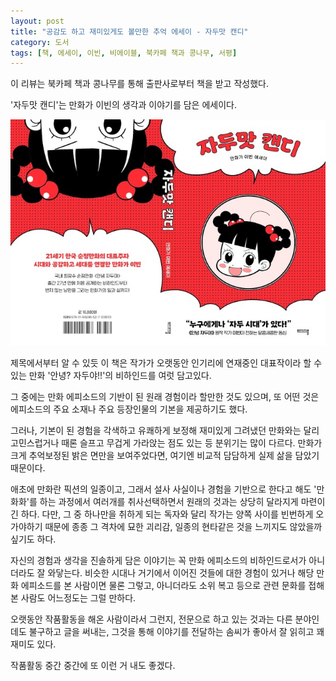 ```yaml
---
layout: post
title: "공감도 하고 재미있게도 볼만한 추억 에세이 - 자두맛 캔디"
category: 도서
tags: [책, 에세이, 이빈, 비에이블, 북카페 책과 콩나무, 서평]
---
```


<div class="im im-info">
이 리뷰는 북카페 책과 콩나무를 통해 출판사로부터 책을 받고 작성했다.
</div>



'자두맛 캔디'는
만화가 이빈의 생각과 이야기를 담은 에세이다.

![표지](/images/book/plum-flavored-candy-book.jpg)

제목에서부터 알 수 있듯 이 책은 작가가 오랫동안 인기리에 연재중인 대표작이라 할 수 있는
만화 '안녕? 자두야!!'의 비하인드를 여럿 담고있다.

그 중에는 만화 에피소드의 기반이 된 원래 경험이라 할만한 것도 있으며,
또 어떤 것은 에피소드의 주요 소재나 주요 등장인물의 기본을 제공하기도 했다.

그러나, 기본이 된 경험을 각색하고 유쾌하게 보정해 재미있게 그려냈던 만화와는 달리
고민스럽거나 때론 슬프고 무겁게 가라앉는 점도 있는 등 분위기는 많이 다르다.
만화가 크게 추억보정된 밝은 면만을 보여주었다면,
여기엔 비교적 담담하게 실제 삶을 담았기 때문이다.

애초에 만화란 픽션의 일종이고,
그래서 설사 사실이나 경험을 기반으로 한다고 해도
'만화화'를 하는 과정에서 여러개를 취사선택하면서
원래의 것과는 상당히 달라지게 마련이긴 하다.
다만, 그 중 하나만을 취하게 되는 독자와 달리
작가는 양쪽 사이를 빈번하게 오가야하기 때문에
종종 그 격차에 묘한 괴리감, 일종의 현타같은 것을 느끼지도 않았을까 싶기도 하다.

자신의 경험과 생각을 진솔하게 담은 이야기는
꼭 만화 에피소드의 비하인드로서가 아니더라도 잘 와닿는다.
비슷한 시대나 거기에서 이어진 것들에 대한 경험이 있거나 해당 만화 에피소드를 본 사람이면 물론 그렇고,
아니더라도 소위 복고 등으로 관련 문화를 접해본 사람도 어느정도는 그럴 만하다.

오랫동안 작품활동을 해온 사람이라서 그런지,
전문으로 하고 있는 것과는 다른 분야인데도 불구하고
글을 써내는, 그것을 통해 이야기를 전달하는 솜씨가 좋아서
잘 읽히고 꽤 재미도 있다.

작품활동 중간 중간에 또 이런 거 내도 좋겠다.

